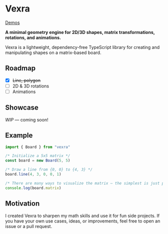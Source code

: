 # Vexra

[Demos](https://show-vexra.netlify.app)

**A minimal geometry engine for 2D/3D shapes, matrix transformations, rotations, and animations.**

Vexra is a lightweight, dependency-free TypeScript library for creating and manipulating shapes on a matrix-based board.

## Roadmap

- [x] <s>Line, polygon</s>
- [ ] 2D & 3D rotations
- [ ] Animations

## Showcase

_WIP_ — coming soon!

## Example

```ts
import { Board } from "vexra"

/* Initialize a 5x5 matrix */
const board = new Board(5, 5)

/* Draw a line from {0, 0} to {4, 3} */
board.line(4, 3, 0, 0, 1)

/* There are many ways to visualize the matrix — the simplest is just printing it */
console.log(board.matrix)
```

## Motivation

I created Vexra to sharpen my math skills and use it for fun side projects.
If you have your own use cases, ideas, or improvements, feel free to open an issue or a pull request.
